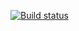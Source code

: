 [![Build status](https://ci.appveyor.com/api/projects/status/52uk7p96hdtpael0?svg=true)](https://ci.appveyor.com/project/aleks903/ajs7-hw-5-3)
